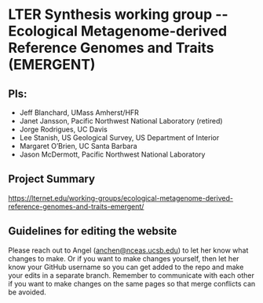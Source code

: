 # LTER Synthesis working group -- Ecological Metagenome-derived Reference Genomes and Traits (EMERGENT)

## PIs:
- Jeff Blanchard, UMass Amherst/HFR
- Janet Jansson, Pacific Northwest National Laboratory (retired)
- Jorge Rodrigues, UC Davis
- Lee Stanish, US Geological Survey, US Department of Interior
- Margaret O’Brien, UC Santa Barbara
- Jason McDermott, Pacific Northwest National Laboratory

## Project Summary

https://lternet.edu/working-groups/ecological-metagenome-derived-reference-genomes-and-traits-emergent/

## Guidelines for editing the website
Please reach out to Angel (anchen@nceas.ucsb.edu) to let her know what changes to make. Or if you want to make changes yourself, then let her know your GitHub username so you can get added to the repo and make your edits in a separate branch. Remember to communicate with each other if you want to make changes on the same pages so that merge conflicts can be avoided.
